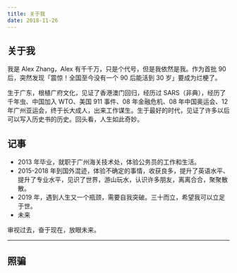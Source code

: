 ```yaml
---
title: 关于我
date: 2018-11-26
---
```


## 关于我

我是 Alex Zhang，Alex 有千千万，只是个代号，但是我依然是我。作为首批 90 后，突然发现「震惊！全国至今没有一个 90 后能活到 30 岁」要成为烂梗了。

生于广东，根植广府文化，见证了香港澳门回归，经历过 SARS（非典），经历了千年虫、中国加入 WTO、美国 911 事件、08 年金融危机、08 年中国奥运会、12 年广州亚运会，终于长大成人，出来工作谋生。生于最好的时代，见证了许多以后可以写入历史书的历史。回头看，人生如此奇妙。

## 记事

- 2013 年毕业，就职于广州海关技术处，体验公务员的工作和生活。
- 2015-2018 年到国外混迹，体验不确定的事情，收获良多，提升了英语水平、提升了专业水平，见识了世界，游山玩水，认识许多朋友，离离合合，聚聚散散。
- 2019 年，遇到人生又一个瓶颈，需要自我突破。三十而立，希望我可以立足于世。
- 未来

审视过去，奋于现在，放眼未来。

-----------

## 照骗

<div class="photoset-grid-lightbox" data-layout="44" style="visibility: hidden;">
  <img src="/assets/images/me/wo6.jpg" data-highres="/assets/images/me/wo6.jpg">
  <img src="/assets/images/me/wo1.jpg" data-highres="/assets/images/me/wo1.jpg">
  <img src="/assets/images/me/wo3.jpg" data-highres="/assets/images/me/wo3.jpg">
  <img src="/assets/images/me/wo7.jpg" data-highres="/assets/images/me/wo7.jpg">
</div>
